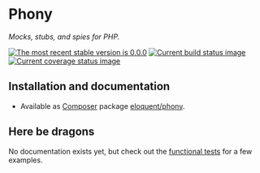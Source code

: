 # Phony

*Mocks, stubs, and spies for PHP.*

[![The most recent stable version is 0.0.0][version-image]][Semantic versioning]
[![Current build status image][build-image]][Current build status]
[![Current coverage status image][coverage-image]][Current coverage status]

[build-image]: http://img.shields.io/travis/eloquent/phony/develop.svg "Current build status for the develop branch"
[Current build status]: https://travis-ci.org/eloquent/phony
[coverage-image]: http://img.shields.io/coveralls/eloquent/phony/develop.svg "Current test coverage for the develop branch"
[Current coverage status]: https://coveralls.io/r/eloquent/phony
[Semantic versioning]: http://semver.org/
[version-image]: http://img.shields.io/:semver-0.0.0-red.svg "This project uses semantic versioning"

## Installation and documentation

* Available as [Composer] package [eloquent/phony].
<!-- * [API documentation] available. -->

[API documentation]: http://lqnt.co/phony/artifacts/documentation/api/
[Composer]: http://getcomposer.org/
[eloquent/phony]: https://packagist.org/packages/eloquent/phony

## Here be dragons

No documentation exists yet, but check out the [functional tests] for a few
examples.

[functional tests]: test/suite/FunctionalTest.php
